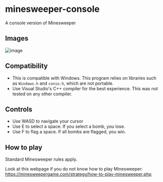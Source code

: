 # minesweeper-console
A console version of Minesweeper

## Images
![image](https://user-images.githubusercontent.com/98898166/177020655-7002c989-2a68-482f-9e79-0e64b961a299.png)


## Compatibility

- This is compatible with Windows. This program relies on libraries such as `Windows.h` and `conio.h`, which are not portable.
- Use Visual Studio's C++ compiler for the best experience. This was not tested on any other compiler.

## Controls

- Use WASD to navigate your cursor
- Use E to select a space. If you select a bomb, you lose.
- Use F to flag a space. If all bombs are flagged, you win.

## How to play

Standard Minesweeper rules apply.

Look at this webpage if you do not know how to play Minesweeper: https://minesweepergame.com/strategy/how-to-play-minesweeper.php
